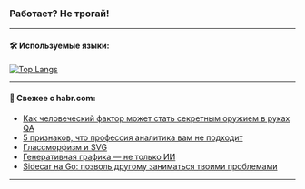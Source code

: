 ### Работает? Не трогай!

---
<!--
#### 🛠️ Technical stack:

![Java](https://img.shields.io/badge/Java-informational?logo=Oracle&style=flat&logoColor=white&color=FF4500)
![Kotlin](https://img.shields.io/badge/Kotlin-informational?logo=Kotlin&style=flat&logoColor=white&color=774D97)
![TS](https://img.shields.io/badge/TypeScript-informational?logo=typeScript&style=flat&logoColor=black&color=017acc)
![Python](https://img.shields.io/badge/Python-informational?logo=Python&style=flat&logoColor=black&color=ffdd54) <br>
![Spring](https://img.shields.io/badge/Spring-informational?logo=Spring&style=flat&logoColor=white&color=6DB33F) 
![SpringBoot](https://img.shields.io/badge/SpringBoot-informational?logo=SpringBoot&style=flat&logoColor=white&color=6DB33F)
![Nest](https://img.shields.io/badge/NestJS-informational?logo=NestJS&style=flat&logoColor=white&color=E0234E) 
![NodeJS](https://img.shields.io/badge/NodeJS-informational?logo=node.js&style=flat&logoColor=white&color=70A760)<br>
![PostgreSQL](https://img.shields.io/badge/PostgreSQL-informational?logo=PostgreSQL&style=flat&logoColor=white&color=DAA520)
![MongoDB](https://img.shields.io/badge/MongoDB-informational?logo=MongoDB&style=flat&logoColor=white&color=870000)
![Apache](https://img.shields.io/badge/Apache-informational?logo=apache&style=flat&logoColor=white&color=f74e28)

___ 
-->

#### 🛠️ Используемые языки:

[![Top Langs](https://github-readme-stats-82jvfl3w3-advtsettinggmailcoms-projects.vercel.app/api/top-langs/?username=zloylis&langs_count=10&hide_title=true&title_color=e6edf3&size_weight=0.5&count_weight=0.5&layout=compact&hide_progress=true&hide_border=true&theme=dracula)](https://github.com/zloylis)

<!---


####  :octocat:&nbsp;&nbsp; Статистика:

![GitHub stats](https://github-readme-stats-u2qms2cxw-advtsettinggmailcoms-projects.vercel.app/api?username=zloylis&show_icons=true&hide_border=true&theme=dracula&title_color=e6edf3&include_all_commits=true&count_private=true&hide_rank=false&hide_title=true&rank_icon=github)
-->
---

#### 💬 Свежее с habr.com:

<!-- BLOG-POST-LIST:START -->
- [Как человеческий фактор может стать секретным оружием в руках QA](https://habr.com/ru/companies/surfstudio/articles/853328/?utm_source=habrahabr&utm_medium=rss&utm_campaign=853328)
- [5 признаков, что профессия аналитика вам не подходит](https://habr.com/ru/companies/yandex_praktikum/articles/852066/?utm_source=habrahabr&utm_medium=rss&utm_campaign=852066)
- [Глассморфизм и SVG](https://habr.com/ru/companies/skbkontur/articles/853128/?utm_source=habrahabr&utm_medium=rss&utm_campaign=853128)
- [Генеративная графика — не только ИИ](https://habr.com/ru/companies/sberbank/articles/852880/?utm_source=habrahabr&utm_medium=rss&utm_campaign=852880)
- [Sidecar на Go: позволь другому заниматься твоими проблемами](https://habr.com/ru/companies/otus/articles/852642/?utm_source=habrahabr&utm_medium=rss&utm_campaign=852642)
<!-- BLOG-POST-LIST:END -->

---
